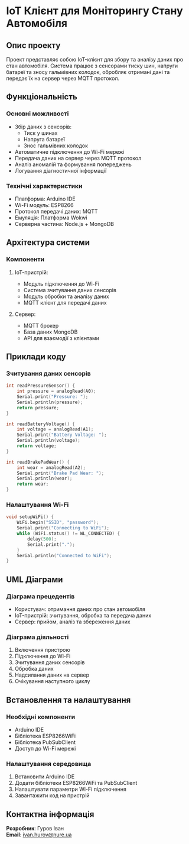 # IoT Клієнт для Моніторингу Стану Автомобіля

## Опис проекту
Проект представляє собою IoT-клієнт для збору та аналізу даних про стан автомобіля. Система працює з сенсорами тиску шин, напруги батареї та зносу гальмівних колодок, обробляє отримані дані та передає їх на сервер через MQTT протокол.

## Функціональність

### Основні можливості
- Збір даних з сенсорів:
  - Тиск у шинах
  - Напруга батареї
  - Знос гальмівних колодок
- Автоматичне підключення до Wi-Fi мережі
- Передача даних на сервер через MQTT протокол
- Аналіз аномалій та формування попереджень
- Логування діагностичної інформації

### Технічні характеристики
- Платформа: Arduino IDE
- Wi-Fi модуль: ESP8266
- Протокол передачі даних: MQTT
- Емуляція: Платформа Wokwi
- Серверна частина: Node.js + MongoDB

## Архітектура системи

### Компоненти
1. IoT-пристрій:
   - Модуль підключення до Wi-Fi
   - Система зчитування даних сенсорів
   - Модуль обробки та аналізу даних
   - MQTT клієнт для передачі даних

2. Сервер:
   - MQTT брокер
   - База даних MongoDB
   - API для взаємодії з клієнтами

## Приклади коду

### Зчитування даних сенсорів
```cpp
int readPressureSensor() {
    int pressure = analogRead(A0);
    Serial.print("Pressure: ");
    Serial.println(pressure);
    return pressure;
}

int readBatteryVoltage() {
    int voltage = analogRead(A1);
    Serial.print("Battery Voltage: ");
    Serial.println(voltage);
    return voltage;
}

int readBrakePadWear() {
    int wear = analogRead(A2);
    Serial.print("Brake Pad Wear: ");
    Serial.println(wear);
    return wear;
}
```

### Налаштування Wi-Fi
```cpp
void setupWiFi() {
    WiFi.begin("SSID", "password");
    Serial.print("Connecting to WiFi");
    while (WiFi.status() != WL_CONNECTED) {
        delay(500);
        Serial.print(".");
    }
    Serial.println("Connected to WiFi");
}
```

## UML Діаграми

### Діаграма прецедентів
- Користувач: отримання даних про стан автомобіля
- IoT-пристрій: зчитування, обробка та передача даних
- Сервер: прийом, аналіз та збереження даних

### Діаграма діяльності
1. Включення пристрою
2. Підключення до Wi-Fi
3. Зчитування даних сенсорів
4. Обробка даних
5. Надсилання даних на сервер
6. Очікування наступного циклу

## Встановлення та налаштування

### Необхідні компоненти
- Arduino IDE
- Бібліотека ESP8266WiFi
- Бібліотека PubSubClient
- Доступ до Wi-Fi мережі

### Налаштування середовища
1. Встановити Arduino IDE
2. Додати бібліотеки ESP8266WiFi та PubSubClient
3. Налаштувати параметри Wi-Fi підключення
4. Завантажити код на пристрій

## Контактна інформація
**Розробник**: Гуров Іван  
**Email**: ivan.hurov@nure.ua
